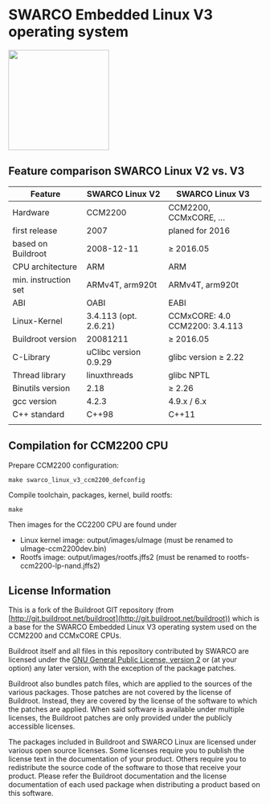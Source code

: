 SWARCO Embedded Linux V3 operating system
=========================================

<img src="https://www.swarco.com/var/em_plain_site/storage/images/media/images/swarco-traffic-systems/interurban/primos/primos_compact_ohnetouch_grau/1166093-1-eng-US/Primos_Compact_ohneTouch_grau_315px.jpg" width="200" title="SWARCO CCM2200 CPU" alt="">


## Feature comparison SWARCO Linux V2 vs. V3

| Feature              | SWARCO Linux V2       | SWARCO Linux V3                     |
|----------------------|-----------------------|-------------------------------------|
| Hardware             | CCM2200               | CCM2200, CCMxCORE, &#8230;          |
| first release        | 2007                  | planed for 2016                     |
| based on Buildroot   | 2008-12-11            | &ge; 2016.05                        |
| CPU architecture     | ARM                   | ARM                                 |
| min. instruction set | ARMv4T, arm920t       | ARMv4T, arm920t                     |
| ABI                  | OABI                  | EABI                                |
| Linux-Kernel         | 3.4.113 (opt. 2.6.21) | CCMxCORE: 4.0 <br> CCM2200: 3.4.113 |
| Buildroot version    | 20081211              | &ge; 2016.05                        |
| C-Library            | uClibc version 0.9.29 | glibc version &ge; 2.22             |
| Thread library       | linuxthreads          | glibc NPTL                          |
| Binutils version     | 2.18                  | &ge; 2.26                           |
| gcc version          | 4.2.3                 | 4.9.x / 6.x                         |
| C++ standard         | C++98                 | C++11                               |
|                      |                       |                                     |

## Compilation for CCM2200 CPU

Prepare CCM2200 configuration:

    make swarco_linux_v3_ccm2200_defconfig
    
Compile toolchain, packages, kernel, build rootfs:

    make
    
Then images for the CC2200 CPU are found under 

- Linux kernel image: output/images/uImage (must be renamed to uImage-ccm2200dev.bin)
- Rootfs image: output/images/rootfs.jffs2 (must be renamed to rootfs-ccm2200-lp-nand.jffs2)

## License Information 

This is a fork of the Buildroot GIT repository (from
[http://git.buildroot.net/buildroot](http://git.buildroot.net/buildroot)) which is a base for the SWARCO
Embedded Linux V3 operating system used on the CCM2200 and CCMxCORE
CPUs.

Buildroot itself and all files in this repository contributed by
SWARCO are licensed under the
[GNU General Public License, version 2](http://www.gnu.org/licenses/old-licenses/gpl-2.0.html)
or (at your option) any later version, with the exception of the
package patches.

Buildroot also bundles patch files, which are applied to the sources
of the various packages. Those patches are not covered by the license
of Buildroot. Instead, they are covered by the license of the software
to which the patches are applied. When said software is available
under multiple licenses, the Buildroot patches are only provided under
the publicly accessible licenses.

The packages included in Buildroot and SWARCO Linux are licensed under
various open source licenses.  Some licenses require you to publish
the license text in the documentation of your product. Others require
you to redistribute the source code of the software to those that
receive your product. Please refer the Buildroot documentation and the
license documentation of each used package when distributing a product
based on this software.


